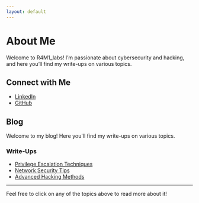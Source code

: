 ```yaml
---
layout: default
---
```


# About Me

Welcome to R4M1_labs! I’m passionate about cybersecurity and hacking, and here you’ll find my write-ups on various topics.

## Connect with Me

- [LinkedIn](https://www.linkedin.com/in/ramazan-muratdagi/)
- [GitHub](https://github.com/r4m1007?tab=repositories)

## Blog

Welcome to my blog! Here you'll find my write-ups on various topics.

### Write-Ups

- [Privilege Escalation Techniques](./posts/privilege-escalation.md)
- [Network Security Tips](./posts/network-security.md)
- [Advanced Hacking Methods](./posts/advanced-hacking.md)

---

Feel free to click on any of the topics above to read more about it!

